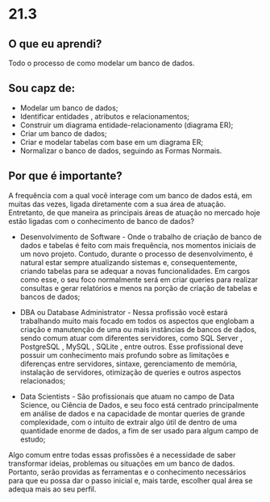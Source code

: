 # 21.3

## O que eu aprendi?
Todo o processo de como modelar um banco de dados. 

## Sou capz de:

* Modelar um banco de dados;
* Identificar entidades , atributos e relacionamentos;
* Construir um diagrama entidade-relacionamento (diagrama ER);
* Criar um banco de dados;
* Criar e modelar tabelas com base em um diagrama ER;
* Normalizar o banco de dados, seguindo as Formas Normais.

## Por que é importante?
A frequência com a qual você interage com um banco de dados está, em muitas das vezes, ligada diretamente com a sua área de atuação. Entretanto, de que maneira as principais áreas de atuação no mercado hoje estão ligadas com o conhecimento de banco de dados?

* Desenvolvimento de Software - Onde o trabalho de criação de banco de dados e tabelas é feito com mais frequência, nos momentos iniciais de um novo projeto. Contudo, durante o processo de desenvolvimento, é natural estar sempre atualizando sistemas e, consequentemente, criando tabelas para se adequar a novas funcionalidades. Em cargos como esse, o seu foco normalmente será em criar queries para realizar consultas e gerar relatórios e menos na porção de criação de tabelas e bancos de dados;

* DBA ou Database Administrator - Nessa profissão você estará trabalhando muito mais focado em todos os aspectos que englobam a criação e manutenção de uma ou mais instâncias de bancos de dados, sendo comum atuar com diferentes servidores, como SQL Server , PostgreSQL , MySQL , SQLite , entre outros. Esse profissional deve possuir um conhecimento mais profundo sobre as limitações e diferenças entre servidores, sintaxe, gerenciamento de memória, instalação de servidores, otimização de queries e outros aspectos relacionados;

* Data Scientists - São profissionais que atuam no campo de Data Science, ou Ciência de Dados, e seu foco está centrado principalmente em análise de dados e na capacidade de montar queries de grande complexidade, com o intuito de extrair algo útil de dentro de uma quantidade enorme de dados, a fim de ser usado para algum campo de estudo; 

Algo comum entre todas essas profissões é a necessidade de saber transformar ideias, problemas ou situações em um banco de dados.
Portanto, serão providas as ferramentas e o conhecimento necessários para que eu possa dar o passo inicial e, mais tarde, escolher qual área se adequa mais ao seu perfil. 
